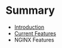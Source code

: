 # Summary

* [Introduction](README.md)
* [Current Features](chapters/current-features.md)
* NGINX Features

